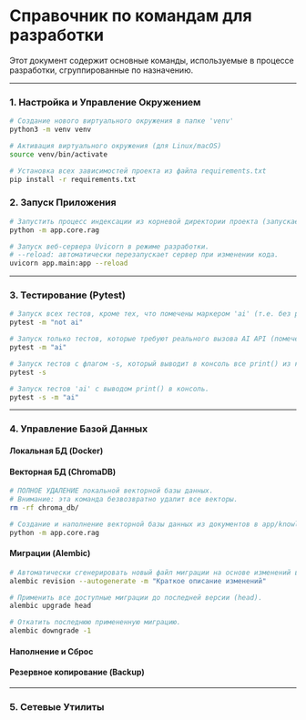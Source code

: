 # Справочник по командам для разработки

Этот документ содержит основные команды, используемые в процессе разработки, сгруппированные по назначению.

---

### 1. Настройка и Управление Окружением

```bash
# Создание нового виртуального окружения в папке 'venv'
python3 -m venv venv

# Активация виртуального окружения (для Linux/macOS)
source venv/bin/activate

# Установка всех зависимостей проекта из файла requirements.txt
pip install -r requirements.txt
```

### 2. Запуск Приложения

```bash
# Запустить процесс индексации из корневой директории проекта (запускается только вручную и не входит в основной цикл работы приложения)
python -m app.core.rag

# Запуск веб-сервера Uvicorn в режиме разработки.
# --reload: автоматически перезапускает сервер при изменении кода.
uvicorn app.main:app --reload
```

---

### 3. Тестирование (Pytest)

```bash
# Запуск всех тестов, кроме тех, что помечены маркером 'ai' (т.е. без реальных вызовов AI API).
pytest -m "not ai"

# Запуск только тестов, которые требуют реального вызова AI API (помечены маркером 'ai').
pytest -m "ai"

# Запуск тестов с флагом -s, который выводит в консоль все print() из кода. Полезно для отладки.
pytest -s

# Запуск тестов 'ai' с выводом print() в консоль.
pytest -s -m "ai"
```

---

### 4. Управление Базой Данных

#### Локальная БД (Docker)

#### Векторная БД (ChromaDB)
```bash
# ПОЛНОЕ УДАЛЕНИЕ локальной векторной базы данных.
# Внимание: эта команда безвозвратно удалит все векторы.
rm -rf chroma_db/

# Создание и наполнение векторной базы данных из документов в app/knowledge_base
python -m app.core.rag
```


#### Миграции (Alembic)
```bash
# Автоматически сгенерировать новый файл миграции на основе изменений в моделях SQLAlchemy.
alembic revision --autogenerate -m "Краткое описание изменений"

# Применить все доступные миграции до последней версии (head).
alembic upgrade head

# Откатить последнюю примененную миграцию.
alembic downgrade -1
```

#### Наполнение и Сброс


#### Резервное копирование (Backup)

---

### 5. Сетевые Утилиты
